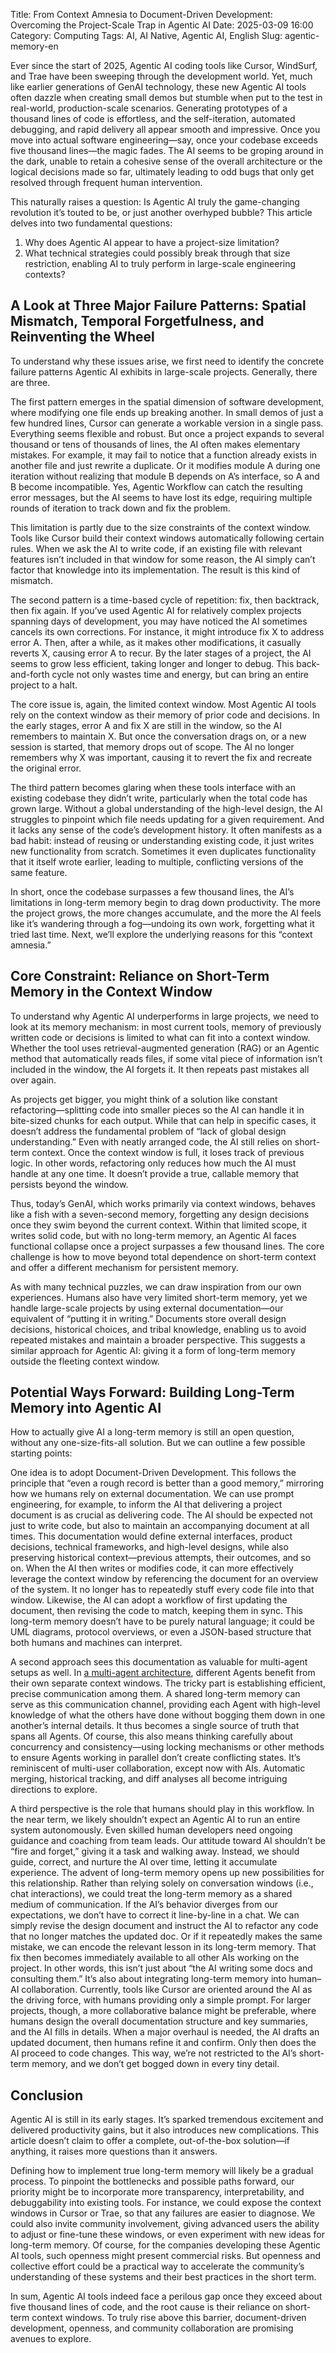 Title: From Context Amnesia to Document-Driven Development: Overcoming the Project-Scale Trap in Agentic AI
Date: 2025-03-09 16:00
Category: Computing
Tags: AI, AI Native, Agentic AI, English
Slug: agentic-memory-en

Ever since the start of 2025, Agentic AI coding tools like Cursor, WindSurf, and Trae have been sweeping through the development world. Yet, much like earlier generations of GenAI technology, these new Agentic AI tools often dazzle when creating small demos but stumble when put to the test in real-world, production-scale scenarios. Generating prototypes of a thousand lines of code is effortless, and the self-iteration, automated debugging, and rapid delivery all appear smooth and impressive. Once you move into actual software engineering—say, once your codebase exceeds five thousand lines—the magic fades. The AI seems to be groping around in the dark, unable to retain a cohesive sense of the overall architecture or the logical decisions made so far, ultimately leading to odd bugs that only get resolved through frequent human intervention.

This naturally raises a question: Is Agentic AI truly the game-changing revolution it’s touted to be, or just another overhyped bubble? This article delves into two fundamental questions:

1.	Why does Agentic AI appear to have a project-size limitation?
2.	What technical strategies could possibly break through that size restriction, enabling AI to truly perform in large-scale engineering contexts?

## A Look at Three Major Failure Patterns: Spatial Mismatch, Temporal Forgetfulness, and Reinventing the Wheel

To understand why these issues arise, we first need to identify the concrete failure patterns Agentic AI exhibits in large-scale projects. Generally, there are three.

The first pattern emerges in the spatial dimension of software development, where modifying one file ends up breaking another. In small demos of just a few hundred lines, Cursor can generate a workable version in a single pass. Everything seems flexible and robust. But once a project expands to several thousand or tens of thousands of lines, the AI often makes elementary mistakes. For example, it may fail to notice that a function already exists in another file and just rewrite a duplicate. Or it modifies module A during one iteration without realizing that module B depends on A’s interface, so A and B become incompatible. Yes, Agentic Workflow can catch the resulting error messages, but the AI seems to have lost its edge, requiring multiple rounds of iteration to track down and fix the problem.

This limitation is partly due to the size constraints of the context window. Tools like Cursor build their context windows automatically following certain rules. When we ask the AI to write code, if an existing file with relevant features isn’t included in that window for some reason, the AI simply can’t factor that knowledge into its implementation. The result is this kind of mismatch.

The second pattern is a time-based cycle of repetition: fix, then backtrack, then fix again. If you’ve used Agentic AI for relatively complex projects spanning days of development, you may have noticed the AI sometimes cancels its own corrections. For instance, it might introduce fix X to address error A. Then, after a while, as it makes other modifications, it casually reverts X, causing error A to recur. By the later stages of a project, the AI seems to grow less efficient, taking longer and longer to debug. This back-and-forth cycle not only wastes time and energy, but can bring an entire project to a halt.

The core issue is, again, the limited context window. Most Agentic AI tools rely on the context window as their memory of prior code and decisions. In the early stages, error A and fix X are still in the window, so the AI remembers to maintain X. But once the conversation drags on, or a new session is started, that memory drops out of scope. The AI no longer remembers why X was important, causing it to revert the fix and recreate the original error.

The third pattern becomes glaring when these tools interface with an existing codebase they didn’t write, particularly when the total code has grown large. Without a global understanding of the high-level design, the AI struggles to pinpoint which file needs updating for a given requirement. And it lacks any sense of the code’s development history. It often manifests as a bad habit: instead of reusing or understanding existing code, it just writes new functionality from scratch. Sometimes it even duplicates functionality that it itself wrote earlier, leading to multiple, conflicting versions of the same feature.

In short, once the codebase surpasses a few thousand lines, the AI’s limitations in long-term memory begin to drag down productivity. The more the project grows, the more changes accumulate, and the more the AI feels like it’s wandering through a fog—undoing its own work, forgetting what it tried last time. Next, we’ll explore the underlying reasons for this “context amnesia.”

## Core Constraint: Reliance on Short-Term Memory in the Context Window

To understand why Agentic AI underperforms in large projects, we need to look at its memory mechanism: in most current tools, memory of previously written code or decisions is limited to what can fit into a context window. Whether the tool uses retrieval-augmented generation (RAG) or an Agentic method that automatically reads files, if some vital piece of information isn’t included in the window, the AI forgets it. It then repeats past mistakes all over again.

As projects get bigger, you might think of a solution like constant refactoring—splitting code into smaller pieces so the AI can handle it in bite-sized chunks for each output. While that can help in specific cases, it doesn’t address the fundamental problem of “lack of global design understanding.” Even with neatly arranged code, the AI still relies on short-term context. Once the context window is full, it loses track of previous logic. In other words, refactoring only reduces how much the AI must handle at any one time. It doesn’t provide a true, callable memory that persists beyond the window.

Thus, today’s GenAI, which works primarily via context windows, behaves like a fish with a seven-second memory, forgetting any design decisions once they swim beyond the current context. Within that limited scope, it writes solid code, but with no long-term memory, an Agentic AI faces functional collapse once a project surpasses a few thousand lines. The core challenge is how to move beyond total dependence on short-term context and offer a different mechanism for persistent memory.

As with many technical puzzles, we can draw inspiration from our own experiences. Humans also have very limited short-term memory, yet we handle large-scale projects by using external documentation—our equivalent of “putting it in writing.” Documents store overall design decisions, historical choices, and tribal knowledge, enabling us to avoid repeated mistakes and maintain a broader perspective. This suggests a similar approach for Agentic AI: giving it a form of long-term memory outside the fleeting context window.

## Potential Ways Forward: Building Long-Term Memory into Agentic AI

How to actually give AI a long-term memory is still an open question, without any one-size-fits-all solution. But we can outline a few possible starting points:

One idea is to adopt Document-Driven Development. This follows the principle that “even a rough record is better than a good memory,” mirroring how we humans rely on external documentation. We can use prompt engineering, for example, to inform the AI that delivering a project document is as crucial as delivering code. The AI should be expected not just to write code, but also to maintain an accompanying document at all times. This documentation would define external interfaces, product decisions, technical frameworks, and high-level designs, while also preserving historical context—previous attempts, their outcomes, and so on. When the AI then writes or modifies code, it can more effectively leverage the context window by referencing the document for an overview of the system. It no longer has to repeatedly stuff every code file into that window. Likewise, the AI can adopt a workflow of first updating the document, then revising the code to match, keeping them in sync. This long-term memory doesn’t have to be purely natural language; it could be UML diagrams, protocol overviews, or even a JSON-based structure that both humans and machines can interpret.

A second approach sees this documentation as valuable for multi-agent setups as well. In [a multi-agent architecture](https://yage.ai/multi-agent-en.html), different Agents benefit from their own separate context windows. The tricky part is establishing efficient, precise communication among them. A shared long-term memory can serve as this communication channel, providing each Agent with high-level knowledge of what the others have done without bogging them down in one another’s internal details. It thus becomes a single source of truth that spans all Agents. Of course, this also means thinking carefully about concurrency and consistency—using locking mechanisms or other methods to ensure Agents working in parallel don’t create conflicting states. It’s reminiscent of multi-user collaboration, except now with AIs. Automatic merging, historical tracking, and diff analyses all become intriguing directions to explore.

A third perspective is the role that humans should play in this workflow. In the near term, we likely shouldn’t expect an Agentic AI to run an entire system autonomously. Even skilled human developers need ongoing guidance and coaching from team leads. Our attitude toward AI shouldn’t be “fire and forget,” giving it a task and walking away. Instead, we should guide, correct, and nurture the AI over time, letting it accumulate experience. The advent of long-term memory opens up new possibilities for this relationship. Rather than relying solely on conversation windows (i.e., chat interactions), we could treat the long-term memory as a shared medium of communication. If the AI’s behavior diverges from our expectations, we don’t have to correct it line-by-line in a chat. We can simply revise the design document and instruct the AI to refactor any code that no longer matches the updated doc. Or if it repeatedly makes the same mistake, we can encode the relevant lesson in its long-term memory. That fix then becomes immediately available to all other AIs working on the project. In other words, this isn’t just about “the AI writing some docs and consulting them.” It’s also about integrating long-term memory into human–AI collaboration. Currently, tools like Cursor are oriented around the AI as the driving force, with humans providing only a simple prompt. For larger projects, though, a more collaborative balance might be preferable, where humans design the overall documentation structure and key summaries, and the AI fills in details. When a major overhaul is needed, the AI drafts an updated document, then humans refine it and confirm. Only then does the AI proceed to code changes. This way, we’re not restricted to the AI’s short-term memory, and we don’t get bogged down in every tiny detail.

## Conclusion

Agentic AI is still in its early stages. It’s sparked tremendous excitement and delivered productivity gains, but it also introduces new complications. This article doesn’t claim to offer a complete, out-of-the-box solution—if anything, it raises more questions than it answers.

Defining how to implement true long-term memory will likely be a gradual process. To pinpoint the bottlenecks and possible paths forward, our priority might be to incorporate more transparency, interpretability, and debuggability into existing tools. For instance, we could expose the context windows in Cursor or Trae, so that any failures are easier to diagnose. We could also invite community involvement, giving advanced users the ability to adjust or fine-tune these windows, or even experiment with new ideas for long-term memory. Of course, for the companies developing these Agentic AI tools, such openness might present commercial risks. But openness and collective effort could be a practical way to accelerate the community’s understanding of these systems and their best practices in the short term.

In sum, Agentic AI tools indeed face a perilous gap once they exceed about five thousand lines of code, and the root cause is their reliance on short-term context windows. To truly rise above this barrier, document-driven development, openness, and community collaboration are promising avenues to explore.